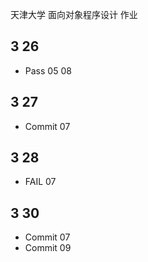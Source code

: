天津大学 面向对象程序设计 作业
## 3 26 
- Pass 05 08
## 3 27 
- Commit 07
## 3 28
- FAIL 07
## 3 30
- Commit 07
- Commit 09
